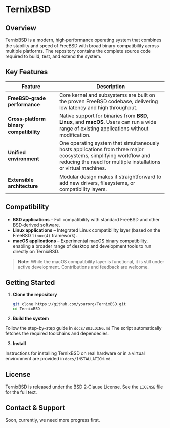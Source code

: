 # TernixBSD  

## Overview  
TernixBSD is a modern, high‑performance operating system that combines the stability and speed of FreeBSD with broad binary‑compatibility across multiple platforms. The repository contains the complete source code required to build, test, and extend the system.

## Key Features  

| Feature                     | Description                                                                 |
|-----------------------------|-----------------------------------------------------------------------------|
| **FreeBSD‑grade performance** | Core kernel and subsystems are built on the proven FreeBSD codebase, delivering low latency and high throughput. |
| **Cross‑platform binary compatibility** | Native support for binaries from **BSD**, **Linux**, and **macOS**. Users can run a wide range of existing applications without modification. |
| **Unified environment**     | One operating system that simultaneously hosts applications from three major ecosystems, simplifying workflow and reducing the need for multiple installations or virtual machines. |
| **Extensible architecture** | Modular design makes it straightforward to add new drivers, filesystems, or compatibility layers. |

## Compatibility  

- **BSD applications** – Full compatibility with standard FreeBSD and other BSD‑derived software.  
- **Linux applications** – Integrated Linux compatibility layer (based on the FreeBSD `linux(4)` framework).  
- **macOS applications** – Experimental macOS binary compatibility, enabling a broader range of desktop and development tools to run directly on TernixBSD.

> **Note:** While the macOS compatibility layer is functional, it is still under active development. Contributions and feedback are welcome.

## Getting Started  

1. **Clone the repository**  
   ```bash
   git clone https://github.com/yourorg/TernixBSD.git
   cd TernixBSD
   ```
2. **Build the system**

Follow the step-by-step guide in ``docs/BUILDING.md`` The script automatically fetches the required toolchains and dependecies.

3. **Install**

Instructions for installing TernixBSD on real hardware or in a virtual environment are provided in ``docs/INSTALLATION.md``. 


## License

TernixBSD is released under the BSD 2‑Clause License. See the ``LICENSE`` file for the full text.

## Contact & Support

Soon, currently, we need more progress first.
